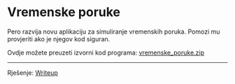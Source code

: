 # Vremenske poruke



Pero razvija novu aplikaciju za simuliranje vremenskih poruka. Pomozi mu provjeriti ako je njegov kod siguran.

Ovdje možete preuzeti izvorni kod programa: [vremenske_poruke.zip](https://github.com/fnovak22/ctf-zavrsni/raw/refs/heads/main/Zadaci/Binarna%20eksploatacija/Vremenske%20poruke/Datoteke/vremenske_poruke.zip)

---

Rješenje: [Writeup](https://github.com/fnovak22/ctf-zavrsni/tree/main/Zadaci/Binarna%20eksploatacija/Vremenske%20poruke/Writeup)
